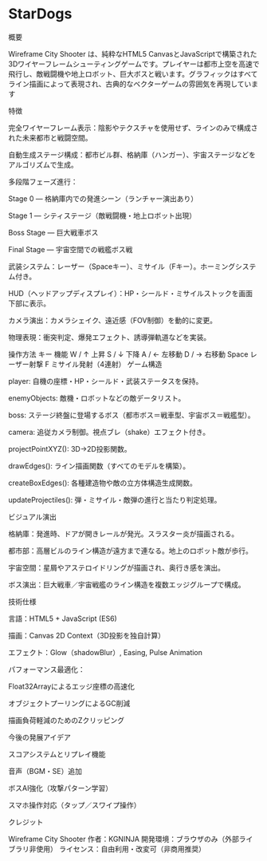 # StarDogs
概要

Wireframe City Shooter は、純粋なHTML5 CanvasとJavaScriptで構築された3Dワイヤーフレームシューティングゲームです。プレイヤーは都市上空を高速で飛行し、敵戦闘機や地上ロボット、巨大ボスと戦います。グラフィックはすべてライン描画によって表現され、古典的なベクターゲームの雰囲気を再現しています



特徴

完全ワイヤーフレーム表示：陰影やテクスチャを使用せず、ラインのみで構成された未来都市と戦闘空間。

自動生成ステージ構成：都市ビル群、格納庫（ハンガー）、宇宙ステージなどをアルゴリズムで生成。

多段階フェーズ進行：

Stage 0 — 格納庫内での発進シーン（ランチャー演出あり）

Stage 1 — シティステージ（敵戦闘機・地上ロボット出現）

Boss Stage — 巨大戦車ボス

Final Stage — 宇宙空間での戦艦ボス戦

武装システム：レーザー（Spaceキー）、ミサイル（Fキー）。ホーミングシステム付き。

HUD（ヘッドアップディスプレイ）：HP・シールド・ミサイルストックを画面下部に表示。

カメラ演出：カメラシェイク、遠近感（FOV制御）を動的に変更。

物理表現：衝突判定、爆発エフェクト、誘導弾軌道などを実装。

操作方法
キー	機能
W / ↑	上昇
S / ↓	下降
A / ←	左移動
D / →	右移動
Space	レーザー射撃
F	ミサイル発射（4連射）
ゲーム構造

player: 自機の座標・HP・シールド・武装ステータスを保持。

enemyObjects: 敵機・ロボットなどの敵データリスト。

boss: ステージ終盤に登場するボス（都市ボス＝戦車型、宇宙ボス＝戦艦型）。

camera: 追従カメラ制御。視点ブレ（shake）エフェクト付き。

projectPointXYZ(): 3D→2D投影関数。

drawEdges(): ライン描画関数（すべてのモデルを構築）。

createBoxEdges(): 各種建造物や敵の立方体構造生成関数。

updateProjectiles(): 弾・ミサイル・敵弾の進行と当たり判定処理。

ビジュアル演出

格納庫：発進時、ドアが開きレールが発光。スラスター炎が描画される。

都市部：高層ビルのライン構造が遠方まで連なる。地上のロボット敵が歩行。

宇宙空間：星屑やアステロイドリングが描画され、奥行き感を演出。

ボス演出：巨大戦車／宇宙戦艦のライン構造を複数エッジグループで構成。

技術仕様

言語：HTML5 + JavaScript (ES6)

描画：Canvas 2D Context（3D投影を独自計算）

エフェクト：Glow（shadowBlur）, Easing, Pulse Animation

パフォーマンス最適化：

Float32Arrayによるエッジ座標の高速化

オブジェクトプーリングによるGC削減

描画負荷軽減のためのZクリッピング

今後の発展アイデア

スコアシステムとリプレイ機能

音声（BGM・SE）追加

ボスAI強化（攻撃パターン学習）

スマホ操作対応（タップ／スワイプ操作）

クレジット

Wireframe City Shooter
作者：KGNINJA
開発環境：ブラウザのみ（外部ライブラリ非使用）
ライセンス：自由利用・改変可（非商用推奨）
